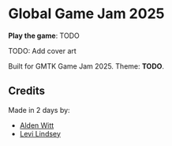 # Global Game Jam 2025

**Play the game**: TODO

TODO: Add cover art

Built for GMTK Game Jam 2025. Theme: **TODO**.

## Credits

Made in 2 days by:

- [Alden Witt](https://www.instagram.com/aldenwitty/)
- [Levi Lindsey](https://www.levi.dev/)
